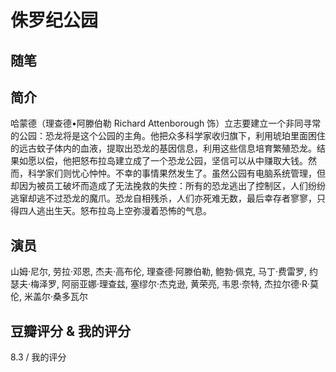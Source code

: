 # 侏罗纪公园

## 随笔

## 简介

哈蒙德（理查德•阿滕伯勒 Richard Attenborough  饰）立志要建立一个非同寻常的公园：恐龙将是这个公园的主角。他把众多科学家收归旗下，利用琥珀里面困住的远古蚊子体内的血液，提取出恐龙的基因信息，利用这些信息培育繁殖恐龙。结果如愿以偿，他把怒布拉岛建立成了一个恐龙公园，坚信可以从中赚取大钱。然而，科学家们则忧心忡忡。不幸的事情果然发生了。虽然公园有电脑系统管理，但却因为被员工破坏而造成了无法挽救的失控：所有的恐龙逃出了控制区，人们纷纷逃窜却逃不过恐龙的魔爪。恐龙自相残杀，人们亦死难无数，最后幸存者寥寥，只得四人逃出生天。怒布拉岛上空弥漫着恐怖的气息。

## 演员

山姆·尼尔, 劳拉·邓恩, 杰夫·高布伦, 理查德·阿滕伯勒, 鲍勃·佩克, 马丁·费雷罗, 约瑟夫·梅泽罗, 阿丽亚娜·理查兹, 塞缪尔·杰克逊, 黄荣亮, 韦恩·奈特, 杰拉尔德·R·莫伦, 米盖尔·桑多瓦尔

## 豆瓣评分 & 我的评分

8.3 / 我的评分
